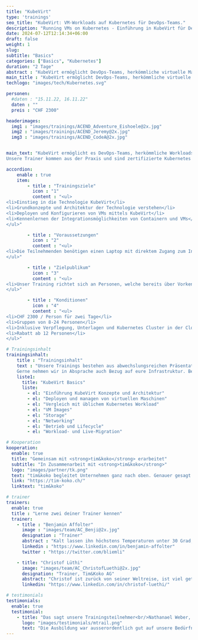 ```yaml
---
title: "KubeVirt"
type: 'trainings'
seo_title: "KubeVirt: VM-Workloads auf Kubernetes für DevOps-Teams."
description: "Running VMs on Kubernetes - Einführung in KubeVirt für DevOps Engineers"
date: 2024-07-12T12:14:34+06:00
draft: false
weight: 1
slug:
subtitle: "Basics"
categories: ["Basics", "Kubernetes"]
duration: "2 Tage"
abstract : "KubeVirt ermöglicht DevOps-Teams, herkömmliche virtuelle Maschinen und nicht containerisierbare Workloads auf Kubernetes zu betreiben."
main_title : "KubeVirt ermöglicht DevOps-Teams, herkömmliche virtuelle Maschinen und nicht containerisierbare Workloads auf Kubernetes zu betreiben."
techlogo: "images/tech/Kubernetes.svg"

personen:
  #daten : "15.11.22, 16.11.22"
  daten : ""
  preis : "CHF 2300"

headerimages:
  img1 : "images/trainings/ACEND_Adventure_Eishoele@2x.jpg"
  img2 : "images/trainings/ACEND_Jeremy@2x.jpg"
  img3 : "images/trainings/ACEND_CodeA@2x.jpg"


main_text: "KubeVirt ermöglicht es DevOps-Teams, herkömmliche Workloads von virtuellen Maschinen oder solche, die nicht leicht in Container umgewandelt werden können, auf Kubernetes zu betreiben. Dadurch können wir die Arbeitsweise für Container und virtuelle Maschinen vereinheitlichen und standardisierte Prozesse wie GitOps nutzen.\n\n
Unsere Trainer kommen aus der Praxis und sind zertifizierte Kubernetes Administratoren."

accordion:
    enable : true
    item:
        - title : "Trainingsziele"
          icon : "1"
          content : "<ul>
<li>Einstieg in die Technologie KubeVirt</li>
<li>Grundkonzepte und Architektur der Technologie verstehen</li>
<li>Deployen und Konfigurieren von VMs mittels KubeVirt</li>
<li>Kennenlernen der Integrationsmöglichkeiten von Containern und VMs</li>
</ul>"

        - title : "Voraussetzungen"
          icon : "2"
          content : "<ul>
<li>Die Teilnehmenden benötigen einen Laptop mit direktem Zugang zum Internet</li>
</ul>"

        - title : "Zielpublikum"
          icon : "3"
          content : "<ul>
<li>Unser Training richtet sich an Personen, welche bereits über Vorkenntnisse im Bereich von Container und Container Plattformen verfügen und die Grundkonzepte von virtuellen Maschinen kennen.</li>
</ul>"

        - title : "Konditionen"
          icon : "4"
          content : "<ul>
<li>CHF 2300 / Person für zwei Tage</li>
<li>Gruppen von 8-24 Personen</li>
<li>Inklusive Verpflegung, Unterlagen und Kubernetes Cluster in der Cloud</li>
<li>Rabatt ab 12 Personen</li>
</ul>"

# Trainingsinhalt
trainingsinhalt:
    title : "Trainingsinhalt"
    text : "Unsere Trainings bestehen aus abwechslungsreichen Präsentationen und hands-on Labs, um deren Inhalt auf spannende Art und Weise zu übermitteln.
    Gerne nehmen wir in Absprache auch Bezug auf eure Infrastruktur. Bei Bedarf für weitere Inhalte können wir auf euren Wunsch hin Anpassungen vornehmen."
    liste1:
      title: "KubeVirt Basics"
      liste:
        - el: "Einführung KubeVirt Konzepte und Architektur"
        - el: "Deployen und managen von virtuellen Maschinen"
        - el: "Vergleich mit üblichem Kubernetes Workload"
        - el: "VM Images"
        - el: "Storage"
        - el: "Networking"
        - el: "Betrieb und Lifecycle"
        - el: "Workload- und Live-Migration"

# Kooperation
kooperation:
  enable: true
  title: "Gemeinsam mit <strong>tim&koko</strong> erarbeitet"
  subtitle: "In Zusammenarbeit mit <strong>tim&koko</strong>"
  logo: "images/partner/tk.png"
  text: "tim&koko begleitet Unternehmen ganz nach oben. Genauer gesagt: In die Cloud. Mit einer Beratung auf Augenhöhe und technologischen Lösungen, die ungenutztes Potenzial erschliessbar machen."
  link: "https://tim-koko.ch/"
  linktext: "tim&koko"

# trainer
trainers:
  enable: true
  title : "Lerne zwei deiner Trainer kennen"
  trainer:
    - title : "Benjamin Affolter"
      image : "images/team/AC_Benji@2x.jpg"
      designation : "Trainer"
      abstract : "Kalt lassen ihn höchstens Temperaturen unter 30 Grad, nicht aber neue Technologien oder die Bedürfnisse von Trainings-Teilnehmenden."
      linkedin : "https://www.linkedin.com/in/benjamin-affolter"
      twitter : "https://twitter.com/bliemli"

    - title: "Christof Lüthi"
      image: "images/team/AC_ChristofLuethi@2x.jpg"
      designation: "Trainer, Tim&Koko AG"
      abstract: "Christof ist zurück von seiner Weltreise, ist viel getaucht und hat unterschiedliche Kulturen kennengelernt. Mit frischem Geist und Neugier ist er nun auf Entdeckungsreise in der Cloud Native Welt."
      linkedin: "https://www.linkedin.com/in/christof-luethi/"

# testimonials
testimonials:
  enable: true
  testimonial:
    - title: "Das sagt unsere Trainingsteilnehmer<br/>Nathanael Weber, Bern"
      logo: "images/testimonials/mtrail.png"
      text: "Die Ausbildung war ausserordentlich gut auf unsere Bedürfnisse zugeschnitten. Die praktischen Übungen waren gerade genug schwierig, dass sich noch weitere Fragen zu Helm ergeben haben und vom Referent kompetent beantwortet wurden. Herzlichen Dank acend für diese Erfahrung!"
---
```

